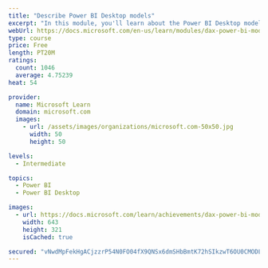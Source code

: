 ```yaml
---
title: "Describe Power BI Desktop models"
excerpt: "In this module, you'll learn about the Power BI Desktop model structure, star schema design basics, analytics queries, and report visual configuration. This module provides a strong foundation on which you can learn to optimize model designs and add model calculations."
webUrl: https://docs.microsoft.com/en-us/learn/modules/dax-power-bi-models/
type: course
price: Free
length: PT20M
ratings:
  count: 1046
  average: 4.75239
heat: 54

provider:
  name: Microsoft Learn
  domain: microsoft.com
  images:
    - url: /assets/images/organizations/microsoft.com-50x50.jpg
      width: 50
      height: 50

levels:
  - Intermediate

topics:
  - Power BI
  - Power BI Desktop

images:
  - url: https://docs.microsoft.com/learn/achievements/dax-power-bi-models-social.png
    width: 643
    height: 321
    isCached: true

secured: "vNwdMpFekHgACjzzrP54N0FO04fX9QNSx6dmSHbBmtK72hSIkzwT6OU0CMODL/fqf59siMSHN5pohjeJm7JzWkF4n/wB424IZbwldUVAhB7osdtnYfN34XLpHYNSERlBjGdIClYRIxEFs2M2R8OScG7R3Oy8GAuu+jOlKPr6MD2vrYBYTnH2Pgj0syRcenHkLiqEmKzuRGIULjGlv091XrKfWrvRW3UXp5HvTRMtKZLCcf05fZHqARzprXgSpiRcUxjSA9F0anxx1pTMqPUPOCfn350OIOCODnGnvXI2TEvqDKoDc3p1r600EfW/Lw/K/1aWBJ+RfnmnBOL4S62cf2MDHtGFnMcHGVjNuOuWGnP2JnViAekOgZB+Mr93HHQK2vj1LJUZzHnqF+26ss1q008jGepJ0RYKnb0gEmUr5kY=;r/fF+Nq7ZqpQBVaxEKI+HA=="
---
```


